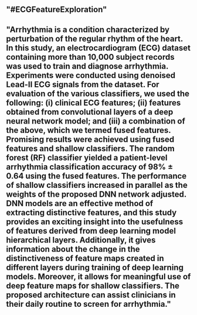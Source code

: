 "#ECGFeatureExploration"
---
"Arrhythmia is a condition characterized by perturbation of the regular rhythm of the heart. In this study, an electrocardiogram (ECG) dataset containing more than 10,000 subject records was used to train and diagnose arrhythmia.  Experiments were conducted using denoised Lead-II ECG signals from the dataset. For evaluation of the various classifiers, we used the following: (i) clinical ECG features; (ii) features obtained from convolutional layers of a deep neural network model; and (iii) a combination of the above, which we termed fused features. Promising results were achieved using fused features and shallow classifiers. The random forest (RF) classifier yielded a patient-level arrhythmia classification accuracy of 98% ± 0.64 using the fused features. The performance of shallow classifiers increased in parallel as the weights of the proposed DNN network adjusted. DNN models are an effective method of extracting distinctive features, and this study provides an exciting insight into the usefulness of features derived from deep learning model hierarchical layers. Additionally, it gives information about the change in the distinctiveness of feature maps created in different layers during training of deep learning models. Moreover, it allows for meaningful use of deep feature maps for shallow classifiers. The proposed architecture can assist clinicians in their daily routine to screen for arrhythmia."
---

